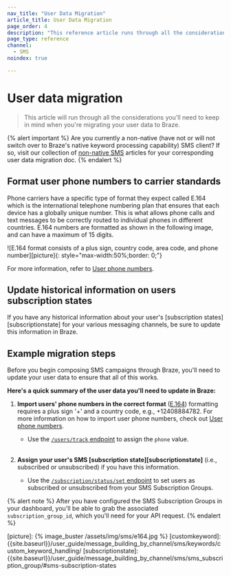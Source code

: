 ```yaml
---
nav_title: "User Data Migration"
article_title: User Data Migration
page_order: 4
description: "This reference article runs through all the considerations you'll need to keep in mind when you're migrating your user data to Braze."
page_type: reference
channel:
  - SMS
noindex: true

---
```


# User data migration

> This article will run through all the considerations you'll need to keep in mind when you're migrating your user data to Braze.

{% alert important %}
Are you currently a non-native (have not or will not switch over to Braze's native keyword processing capability) SMS client? If so, visit our collection of [non-native SMS](/docs/user_guide/message_building_by_channel/sms/non_native/) articles for your corresponding user data migration doc.
{% endalert %}

## Format user phone numbers to carrier standards

Phone carriers have a specific type of format they expect called E.164 which is the international telephone numbering plan that ensures that each device has a globally unique number. This is what allows phone calls and text messages to be correctly routed to individual phones in different countries. E.164 numbers are formatted as shown in the following image, and can have a maximum of 15 digits.

![E.164 format consists of a plus sign, country code, area code, and phone number][picture]{: style="max-width:50%;border: 0;"}

For more information, refer to [User phone numbers][userphone].

## Update historical information on users subscription states

If you have any historical information about your user's [subscription states][subscriptionstate] for your various messaging channels, be sure to update this information in Braze.

## Example migration steps

Before you begin composing SMS campaigns through Braze, you'll need to update your user data to ensure that all of this works.

**Here's a quick summary of the user data you'll need to update in Braze:**

1. **Import users' phone numbers in the correct format** ([E.164][0]) formatting requires a plus sign '+' and a country code, e.g., +12408884782. For more information on how to import user phone numbers, check out [User phone numbers][userphone].
    * Use the [`/users/track` endpoint][1] to assign the `phone` value.<br><br>

2. **Assign your user's SMS [subscription state][subscriptionstate]** (i.e., subscribed or unsubscribed) if you have this information.
    * Use the [`/subscription/status/set` endpoint][6] to set users as subscribed or unsubscribed from your SMS Subscription Groups.

{% alert note %}
After you have configured the SMS Subscription Groups in your dashboard, you'll be able to grab the associated `subscription_group_id`, which you'll need for your API request.
{% endalert %}

[0]: https://en.wikipedia.org/wiki/E.164
[userphone]: {{site.baseurl}}/user_guide/message_building_by_channel/sms/phone_numbers/user_phone_numbers/
[1]: {{site.baseurl}}/api/endpoints/user_data/post_user_track/
[2]: {{site.baseurl}}/api/endpoints/user_data/post_user_alias/
[3]: {{site.baseurl}}/developer_guide/platform_integration_guides/swift/analytics/setting_user_ids/#aliasing-users
[4]: {{site.baseurl}}/developer_guide/platform_integration_guides/android/analytics/setting_user_ids/#aliasing-users
[5]: {{site.baseurl}}/developer_guide/platform_integration_guides/web/analytics/setting_user_ids/#aliasing-users
[6]: {{site.baseurl}}/api/endpoints/subscription_groups/post_update_user_subscription_group_status/
[picture]: {% image_buster /assets/img/sms/e164.jpg %}
[customkeyword]: {{site.baseurl}}/user_guide/message_building_by_channel/sms/keywords/custom_keyword_handling/
[subscriptionstate]: {{site.baseurl}}/user_guide/message_building_by_channel/sms/sms_subscription_group/#sms-subscription-states
